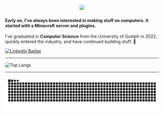 <!-- Heading -->
<!-- <h3 align="center"><img src = "https://raw.githubusercontent.com/MartinHeinz/MartinHeinz/master/wave.gif" width = 30px>Welcome</h3> -->


<h1 align="center">
  <a href="https://git.io/typing-svg">
    <img align="center" src="https://readme-typing-svg.demolab.com/?lines=Hey,+I'm+Gevin.+;Nice+to+meet+you!">
  </a>
</h1>

<p>

  <h4>Early on, I've always been interested in making stuff on computers. It started with a Minecraft server and plugins.</h4>
  
  I've graduated in <b>Computer Science</b> from the University of Guelph in 2022, quickly entered the industry, and have continued building stuff. 🙌
</p>

<!-- Connect section -->
  <span>
      <a href="https://linkedin.com/in/gevinm" target=”_blank”><img src="https://img.shields.io/badge/LinkedIn-0077B5?style=for-the-badge&logo=linkedin&logoColor=white" alt="LinkedIn Badge"></a> 
<!--       <a href="https://leetcode.com/gmadharh/" target="_blank"><img src="https://img.shields.io/badge/-LeetCode-FFA116?style=for-the-badge&logo=LeetCode&logoColor=black" alt="LeetCode badge"> -->
     <!-- <a href="https://www.youtube.com/channel/UCTYgh_w12MwRA_I2aq73lrQ" target=”_blank”><img src="https://img.shields.io/badge/YouTube-red?style=for-the-badge&logo=youtube&logoColor=white" alt="Youtube Badge"></a> -->
   </span>

 <!-- Connect section: END -->

--- 
![Top Langs](https://github-readme-stats.vercel.app/api/top-langs/?username=gmadharh&layout=compact)

---

<img alt="github-snake" src="https://raw.githubusercontent.com/gmadharh/gmadharh/output/github-contribution-grid-snake-dark.svg" />






<!--
**gmadharh/gmadharh** is a ✨ _special_ ✨ repository because its `README.md` (this file) appears on your GitHub profile.

Here are some ideas to get you started:

- 🔭 I’m currently working on ...
- 🌱 I’m currently learning ...
- 👯 I’m looking to collaborate on ...
- 🤔 I’m looking for help with ...
- 💬 Ask me about ...
- 📫 How to reach me: ...
- 😄 Pronouns: ...
- ⚡ Fun fact: ...
-->
